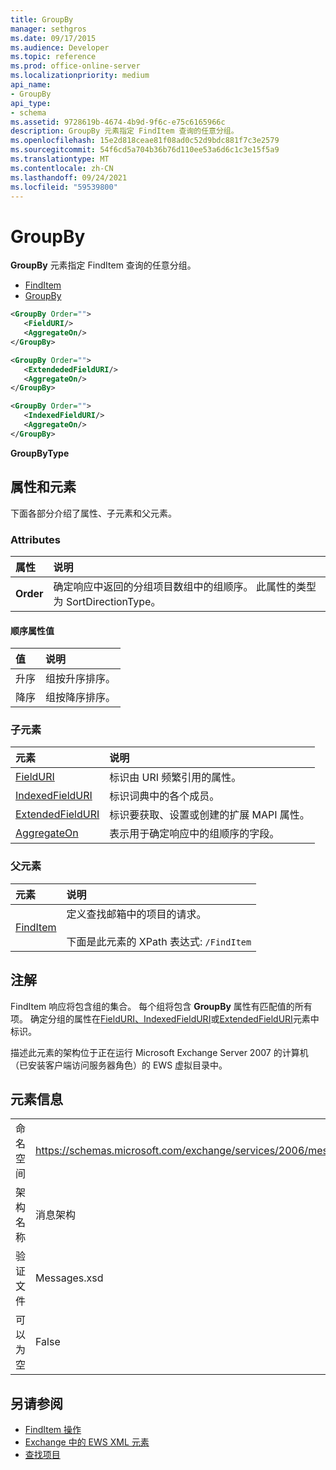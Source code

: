 ```yaml
---
title: GroupBy
manager: sethgros
ms.date: 09/17/2015
ms.audience: Developer
ms.topic: reference
ms.prod: office-online-server
ms.localizationpriority: medium
api_name:
- GroupBy
api_type:
- schema
ms.assetid: 9728619b-4674-4b9d-9f6c-e75c6165966c
description: GroupBy 元素指定 FindItem 查询的任意分组。
ms.openlocfilehash: 15e2d818ceae81f08ad0c52d9bdc881f7c3e2579
ms.sourcegitcommit: 54f6cd5a704b36b76d110ee53a6d6c1c3e15f5a9
ms.translationtype: MT
ms.contentlocale: zh-CN
ms.lasthandoff: 09/24/2021
ms.locfileid: "59539800"
---
```

# <a name="groupby"></a>GroupBy

**GroupBy** 元素指定 FindItem 查询的任意分组。 
  
- [FindItem](finditem.md)
- [GroupBy](groupby.md)
  
```xml
<GroupBy Order="">
   <FieldURI/>
   <AggregateOn/>
</GroupBy>
```

```xml
<GroupBy Order="">
   <ExtendededFieldURI/>
   <AggregateOn/>
</GroupBy>
```

```xml
<GroupBy Order="">
   <IndexedFieldURI/>
   <AggregateOn/>
</GroupBy>
```

**GroupByType**

## <a name="attributes-and-elements"></a>属性和元素

下面各部分介绍了属性、子元素和父元素。
  
### <a name="attributes"></a>Attributes

|**属性**|**说明**|
|:-----|:-----|
|**Order** <br/> | 确定响应中返回的分组项目数组中的组顺序。 此属性的类型为 SortDirectionType。  <br/> |
   
#### <a name="order-attribute-values"></a>顺序属性值

|**值**|**说明**|
|:-----|:-----|
|升序  <br/> |组按升序排序。  <br/> |
|降序  <br/> |组按降序排序。  <br/> |
   
### <a name="child-elements"></a>子元素

|**元素**|**说明**|
|:-----|:-----|
|[FieldURI](fielduri.md) <br/> |标识由 URI 频繁引用的属性。  <br/> |
|[IndexedFieldURI](indexedfielduri.md) <br/> |标识词典中的各个成员。  <br/> |
|[ExtendedFieldURI](extendedfielduri.md) <br/> |标识要获取、设置或创建的扩展 MAPI 属性。  <br/> |
|[AggregateOn](aggregateon.md) <br/> |表示用于确定响应中的组顺序的字段。  <br/> |
   
### <a name="parent-elements"></a>父元素

|**元素**|**说明**|
|:-----|:-----|
|[FindItem](finditem.md) <br/> |定义查找邮箱中的项目的请求。  <br/><br/> 下面是此元素的 XPath 表达式:  `/FindItem` <br/> |
   
## <a name="remarks"></a>注解

FindItem 响应将包含组的集合。 每个组将包含 **GroupBy** 属性有匹配值的所有项。 确定分组的属性在[FieldURI、IndexedFieldURI](indexedfielduri.md)或[](fielduri.md)[ExtendedFieldURI](extendedfielduri.md)元素中标识。 
  
描述此元素的架构位于正在运行 Microsoft Exchange Server 2007 的计算机（已安装客户端访问服务器角色）的 EWS 虚拟目录中。
  
## <a name="element-information"></a>元素信息

|||
|:-----|:-----|
|命名空间  <br/> |https://schemas.microsoft.com/exchange/services/2006/messages  <br/> |
|架构名称  <br/> |消息架构  <br/> |
|验证文件  <br/> |Messages.xsd  <br/> |
|可以为空  <br/> |False  <br/> |
   
## <a name="see-also"></a>另请参阅

- [FindItem 操作](finditem-operation.md)
- [Exchange 中的 EWS XML 元素](ews-xml-elements-in-exchange.md)
- [查找项目](https://msdn.microsoft.com/library/63af1f9c-464b-4fca-9ae3-3d60f24ca93c%28Office.15%29.aspx)

